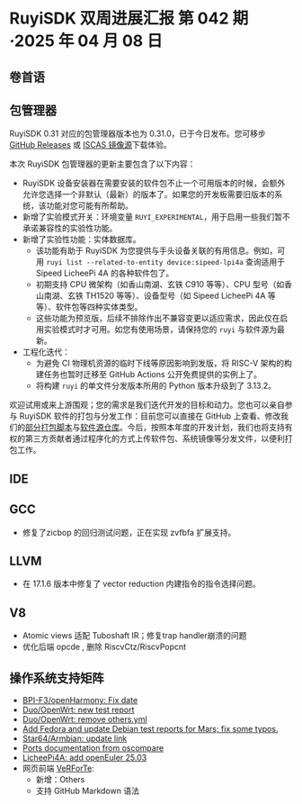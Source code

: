 # RuyiSDK 双周进展汇报  第 042 期·2025 年 04 月 08 日

## 卷首语

## 包管理器

RuyiSDK 0.31 对应的包管理器版本也为 0.31.0，已于今日发布。您可移步
[GitHub Releases][ruyi-0.31.0-gh] 或 [ISCAS 镜像源][ruyi-0.31.0-iscas]下载体验。

[ruyi-0.31.0-gh]: https://github.com/ruyisdk/ruyi/releases/tag/0.31.0
[ruyi-0.31.0-iscas]: https://mirror.iscas.ac.cn/ruyisdk/ruyi/releases/0.31.0/

本次 RuyiSDK 包管理器的更新主要包含了以下内容：

* RuyiSDK 设备安装器在需要安装的软件包不止一个可用版本的时候，会额外允许您选择一个非默认（最新）的版本了。如果您的开发板需要旧版本的系统，该功能对您可能有所帮助。
* 新增了实验模式开关：环境变量 `RUYI_EXPERIMENTAL`，用于启用一些我们暂不承诺兼容性的实验性功能。
* 新增了实验性功能：实体数据库。
    * 该功能有助于 RuyiSDK 为您提供与手头设备关联的有用信息。例如，可用 `ruyi list --related-to-entity device:sipeed-lpi4a` 查询适用于 Sipeed LicheePi 4A 的各种软件包了。
    * 初期支持 CPU 微架构（如香山南湖、玄铁 C910 等等）、CPU 型号（如香山南湖、玄铁 TH1520 等等）、设备型号（如 Sipeed LicheePi 4A 等等）、软件包等四种实体类型。
    * 这些功能为预览版，后续不排除作出不兼容变更以适应需求，因此仅在启用实验模式时才可用。如您有使用场景，请保持您的 `ruyi` 与软件源为最新。
* 工程化迭代：
    * 为避免 CI 物理机资源的临时下线等原因影响到发版，将 RISC-V 架构的构建任务也暂时迁移至 GitHub Actions 公开免费提供的实例上了。
    * 将构建 `ruyi` 的单文件分发版本所用的 Python 版本升级到了 3.13.2。

欢迎试用或来上游围观；您的需求是我们迭代开发的目标和动力。您也可以亲自参与
RuyiSDK 软件的打包与分发工作：目前您可以直接在 GitHub 上查看、修改我们的[部分打包脚本](https://github.com/ruyisdk/ruyici)与[软件源仓库](https://github.com/ruyisdk/packages-index)。今后，按照本年度的开发计划，我们也将支持有权的第三方贡献者通过程序化的方式上传软件包、系统镜像等分发文件，以便利打包工作。

## IDE

## GCC
- 修复了zicbop 的回归测试问题，正在实现 zvfbfa 扩展支持。

## LLVM

- 在 17.1.6 版本中修复了 vector reduction 内建指令的指令选择问题。

## V8
- Atomic views 适配 Tuboshaft IR；修复trap handler崩溃的问题
- 优化后端 opcde , 删除 RiscvCtz/RiscvPopcnt

## 操作系统支持矩阵

- [BPI-F3/openHarmony: Fix date](https://github.com/ruyisdk/support-matrix/pull/212)
- [Duo/OpenWrt: new test report](https://github.com/ruyisdk/support-matrix/pull/213)
- [Duo/OpenWrt: remove others.yml](https://github.com/ruyisdk/support-matrix/pull/214)
- [Add Fedora and update Debian test reports for Mars; fix some typos.](https://github.com/ruyisdk/support-matrix/pull/216)
- [Star64/Armbian: update link](https://github.com/ruyisdk/support-matrix/pull/235)
- [Ports documentation from oscompare](https://github.com/ruyisdk/support-matrix/pull/163)
- [LicheePi4A: add openEuler 25.03](https://github.com/ruyisdk/support-matrix/pull/237)
- 网页前端 [VeRForTe](https://github.com/panglars/VeRForTe):
  - 新增：Others
  - 支持 GitHub Markdown 语法
